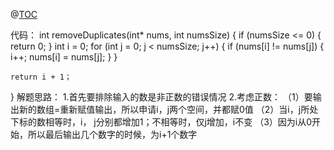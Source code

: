 ﻿@[TOC](leedcode数组第一题（删除排序数组中的重复项）)

代码：
int removeDuplicates(int* nums, int numsSize)
{
    if (numsSize <= 0)
    {
        return 0;
    }
    int i = 0;
    for (int j = 0; j < numsSize; j++)
    {
        if (nums[i] != nums[j])
        {
            i++;
            nums[i] = nums[j];
        }
    }
    
    return i + 1；
   
}
解题思路：
1.首先要排除输入的数是非正数的错误情况
2.考虑正数：
（1）要输出新的数组=重新赋值输出，所以申请i，j两个空间，并都赋0值
（2）当i，j所处下标的数相等时，i， j分别都增加1；不相等时，仅j增加，i不变
（3）因为i从0开始，所以最后输出几个数字的时候，为i+1个数字




